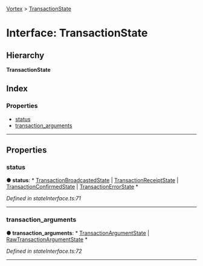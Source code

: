 [Vortex](../README.md) > [TransactionState](../interfaces/transactionstate.md)

# Interface: TransactionState

## Hierarchy

**TransactionState**

## Index

### Properties

* [status](transactionstate.md#status)
* [transaction_arguments](transactionstate.md#transaction_arguments)

---

## Properties

<a id="status"></a>

###  status

**● status**: * [TransactionBroadcastedState](transactionbroadcastedstate.md) &#124; [TransactionReceiptState](transactionreceiptstate.md) &#124; [TransactionConfirmedState](transactionconfirmedstate.md) &#124; [TransactionErrorState](transactionerrorstate.md)
*

*Defined in stateInterface.ts:71*

___
<a id="transaction_arguments"></a>

###  transaction_arguments

**● transaction_arguments**: * [TransactionArgumentState](transactionargumentstate.md) &#124; [RawTransactionArgumentState](rawtransactionargumentstate.md)
*

*Defined in stateInterface.ts:72*

___

